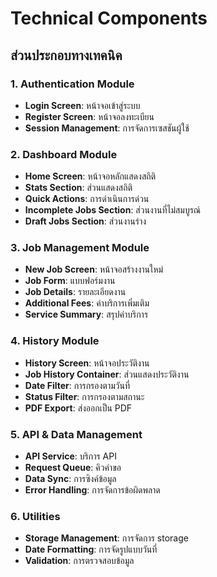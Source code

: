 # Technical Components

## ส่วนประกอบทางเทคนิค

### 1. Authentication Module
- **Login Screen**: หน้าจอเข้าสู่ระบบ
- **Register Screen**: หน้าจอลงทะเบียน
- **Session Management**: การจัดการเซสชันผู้ใช้

### 2. Dashboard Module
- **Home Screen**: หน้าจอหลักแสดงสถิติ
- **Stats Section**: ส่วนแสดงสถิติ
- **Quick Actions**: การดำเนินการด่วน
- **Incomplete Jobs Section**: ส่วนงานที่ไม่สมบูรณ์
- **Draft Jobs Section**: ส่วนงานร่าง

### 3. Job Management Module
- **New Job Screen**: หน้าจอสร้างงานใหม่
- **Job Form**: แบบฟอร์มงาน
- **Job Details**: รายละเอียดงาน
- **Additional Fees**: ค่าบริการเพิ่มเติม
- **Service Summary**: สรุปค่าบริการ

### 4. History Module
- **History Screen**: หน้าจอประวัติงาน
- **Job History Container**: ส่วนแสดงประวัติงาน
- **Date Filter**: การกรองตามวันที่
- **Status Filter**: การกรองตามสถานะ
- **PDF Export**: ส่งออกเป็น PDF

### 5. API & Data Management
- **API Service**: บริการ API
- **Request Queue**: คิวคำขอ
- **Data Sync**: การซิงค์ข้อมูล
- **Error Handling**: การจัดการข้อผิดพลาด

### 6. Utilities
- **Storage Management**: การจัดการ storage
- **Date Formatting**: การจัดรูปแบบวันที่
- **Validation**: การตรวจสอบข้อมูล